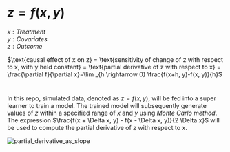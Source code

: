 # $z = f(x, y)$
$x: Treatment$  
$y: Covariates$  
$z: Outcome$  

$\text{causal effect of x on z} = \text{sensitivity of change of z with respect to x, with y held constant} = \text{partial derivative of z  with respect to x} = \frac{\partial f}{\partial x}=\lim _{h \rightarrow 0} \frac{f(x+h, y)-f(x, y)}{h}$   
# 
In this repo, simulated data, denoted as $z = f(x, y)$, will be fed into a super learner to train a model. The trained model will subsequently generate values of $z$ within a specified range of $x$ and $y$ using  _Monte Carlo method_. The expression $\frac{f(x + \Delta x, y) - f(x - \Delta x, y)}{2 \Delta x}$ will be used to compute the partial derivative of $z$ with respect to $x$.  
  
![partial_derivative_as_slope](https://github.com/XinyueJia/Data_sim/assets/77334755/511bf349-50a9-437a-a15d-2917c83184ad)

